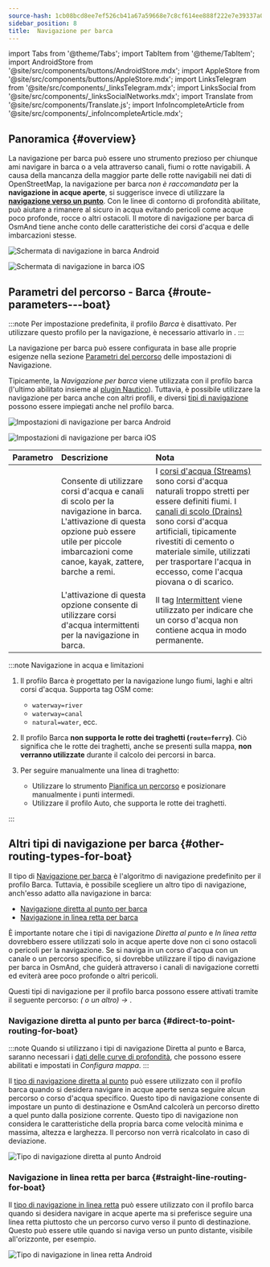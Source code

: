 ```yaml
---
source-hash: 1cb08bcd8ee7ef526cb41a67a59668e7c8cf614ee888f222e7e39337a0e136c1
sidebar_position: 8
title:  Navigazione per barca
---
```

import Tabs from '@theme/Tabs';
import TabItem from '@theme/TabItem';
import AndroidStore from '@site/src/components/buttons/AndroidStore.mdx';
import AppleStore from '@site/src/components/buttons/AppleStore.mdx';
import LinksTelegram from '@site/src/components/_linksTelegram.mdx';
import LinksSocial from '@site/src/components/_linksSocialNetworks.mdx';
import Translate from '@site/src/components/Translate.js';
import InfoIncompleteArticle from '@site/src/components/_infoIncompleteArticle.mdx';



## Panoramica {#overview}

La navigazione per barca può essere uno strumento prezioso per chiunque ami navigare in barca o a vela attraverso canali, fiumi o rotte navigabili. A causa della mancanza della maggior parte delle rotte navigabili nei dati di OpenStreetMap, la navigazione per barca *non è raccomandata* per la **navigazione in acque aperte**, si suggerisce invece di utilizzare la **[navigazione verso un punto](#direct-to-point-routing-for-boat)**. Con le linee di contorno di profondità abilitate, può aiutare a rimanere al sicuro in acqua evitando pericoli come acque poco profonde, rocce o altri ostacoli.
Il motore di navigazione per barca di OsmAnd tiene anche conto delle caratteristiche dei corsi d'acqua e delle imbarcazioni stesse.

<Tabs groupId="operating-systems" queryString="current-os">

<TabItem value="android" label="Android">

![Schermata di navigazione in barca Android](@site/static/img/navigation/boat/boat_navigation_android.png)

</TabItem>

<TabItem value="ios" label="iOS">  

![Schermata di navigazione in barca iOS](@site/static/img/navigation/boat/boat_navigation_ios.png)  

</TabItem>

</Tabs>  

## Parametri del percorso - Barca {#route-parameters---boat}

:::note
Per impostazione predefinita, il profilo *Barca* è disattivato. Per utilizzare questo profilo per la navigazione, è necessario attivarlo in *<Translate android="true" ids="shared_string_menu,shared_string_settings,application_profiles"/>*.
:::

La navigazione per barca può essere configurata in base alle proprie esigenze nella sezione [Parametri del percorso](../../navigation/guidance/navigation-settings.md#route-parameters) delle impostazioni di Navigazione.

Tipicamente, la *Navigazione per barca* viene utilizzata con il profilo barca (l'ultimo abilitato insieme al [plugin Nautico](../../plugins/nautical-charts.md)). Tuttavia, è possibile utilizzare la navigazione per barca anche con altri profili, e diversi [tipi di navigazione](#other-routing-types-for-boat) possono essere impiegati anche nel profilo barca.


<Tabs groupId="operating-systems" queryString="current-os">

<TabItem value="android" label="Android">


![Impostazioni di navigazione per barca Android](@site/static/img/navigation/routing/boat_routing_andr.png)  

</TabItem>

<TabItem value="ios" label="iOS">

![Impostazioni di navigazione per barca iOS](@site/static/img/navigation/routing/boat_routing_ios.png)  

</TabItem>

</Tabs>

| Parametro | Descrizione | Nota |
|:------------|:---------------|:---------------|
| *<Translate android="true" ids="routing_attr_allow_streams_name"/>* | Consente di utilizzare corsi d'acqua e canali di scolo per la navigazione in barca. L'attivazione di questa opzione può essere utile per piccole imbarcazioni come canoe, kayak, zattere, barche a remi. | I [corsi d'acqua (Streams)](https://wiki.openstreetmap.org/wiki/Tag:waterway%3Dstream) sono corsi d'acqua naturali troppo stretti per essere definiti fiumi. I [canali di scolo (Drains)](https://wiki.openstreetmap.org/wiki/Tag:waterway%3Ddrain) sono corsi d'acqua artificiali, tipicamente rivestiti di cemento o materiale simile, utilizzati per trasportare l'acqua in eccesso, come l'acqua piovana o di scarico. |
| *<Translate android="true" ids="routing_attr_allow_intermittent_name"/>* | L'attivazione di questa opzione consente di utilizzare corsi d'acqua intermittenti per la navigazione in barca. | Il tag [Intermittent](https://wiki.openstreetmap.org/wiki/Key:intermittent) viene utilizzato per indicare che un corso d'acqua non contiene acqua in modo permanente. |


:::note Navigazione in acqua e limitazioni

1. Il profilo Barca è progettato per la navigazione lungo fiumi, laghi e altri corsi d'acqua. Supporta tag OSM come:
    - `waterway=river`
    - `waterway=canal`
    - `natural=water`, ecc.

2. Il profilo Barca **non supporta le rotte dei traghetti (`route=ferry`)**. Ciò significa che le rotte dei traghetti, anche se presenti sulla mappa, **non verranno utilizzate** durante il calcolo dei percorsi in barca.

3. Per seguire manualmente una linea di traghetto:

    - Utilizzare lo strumento [Pianifica un percorso](../../plan-route/create-route.md) e posizionare manualmente i punti intermedi.
    - Utilizzare il profilo Auto, che supporta le rotte dei traghetti.

:::

## Altri tipi di navigazione per barca {#other-routing-types-for-boat}

Il tipo di [Navigazione per barca](#route-parameters---boat) è l'algoritmo di navigazione predefinito per il profilo Barca. Tuttavia, è possibile scegliere un altro tipo di navigazione, anch'esso adatto alla navigazione in barca:

 - [Navigazione diretta al punto per barca](./boat-navigation.md#direct-to-point-routing-for-boat)
 - [Navigazione in linea retta per barca](./boat-navigation.md#straight-line-routing-for-boat)

È importante notare che i tipi di navigazione *Diretta al punto* e *In linea retta* dovrebbero essere utilizzati solo in acque aperte dove non ci sono ostacoli o pericoli per la navigazione. Se si naviga in un corso d'acqua con un canale o un percorso specifico, si dovrebbe utilizzare il tipo di navigazione per barca in OsmAnd, che guiderà attraverso i canali di navigazione corretti ed eviterà aree poco profonde o altri pericoli.

Questi tipi di navigazione per il profilo barca possono essere attivati tramite il seguente percorso: *<Translate android="true" ids="shared_string_menu,shared_string_settings,configure_profile"/> (<Translate android="true" ids="app_mode_boat"/> o un altro) → <Translate android="true" ids="routing_settings_2,nav_type_hint"/>*.


### Navigazione diretta al punto per barca {#direct-to-point-routing-for-boat}

:::note
Quando si utilizzano i tipi di navigazione Diretta al punto e Barca, saranno necessari i [dati delle curve di profondità](../../plugins/nautical-charts.md#nautical-map-style), che possono essere abilitati e impostati in *Configura mappa*.
:::

Il [tipo di navigazione diretta al punto](./direct-to-point-routing.md) può essere utilizzato con il profilo barca quando si desidera navigare in acque aperte senza seguire alcun percorso o corso d'acqua specifico. Questo tipo di navigazione consente di impostare un punto di destinazione e OsmAnd calcolerà un percorso diretto a quel punto dalla posizione corrente. Questo tipo di navigazione non considera le caratteristiche della propria barca come velocità minima e massima, altezza e larghezza. Il percorso non verrà ricalcolato in caso di deviazione.

![Tipo di navigazione diretta al punto Android](@site/static/img/navigation/boat/direct_navigation_type_android.png)


### Navigazione in linea retta per barca {#straight-line-routing-for-boat}

Il [tipo di navigazione in linea retta](./straight-line-routing) può essere utilizzato con il profilo barca quando si desidera navigare in acque aperte ma si preferisce seguire una linea retta piuttosto che un percorso curvo verso il punto di destinazione. Questo può essere utile quando si naviga verso un punto distante, visibile all'orizzonte, per esempio.

![Tipo di navigazione in linea retta Android](@site/static/img/navigation/boat/straight_navigation_type_android.png)